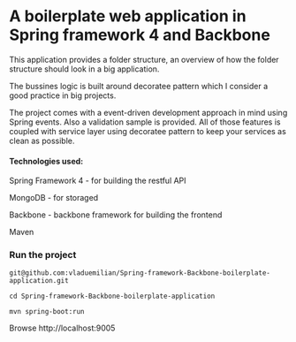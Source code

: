 
# A boilerplate web application in Spring framework 4 and Backbone #

This application provides a folder structure, an overview of how the
folder structure should look in a big application.

The bussines logic is built around decoratee pattern which I consider
a good practice in big projects.

The project comes with a event-driven development approach in mind 
using Spring events. Also a validation sample is provided. All of those
features is coupled with service layer using decoratee pattern to keep
your services as clean as possible.


#### Technologies used: ####

Spring Framework 4 - for building the restful API

MongoDB - for storaged

Backbone - backbone framework for building the frontend

Maven

### Run the project ###

`git@github.com:vladuemilian/Spring-framework-Backbone-boilerplate-application.git`

`cd Spring-framework-Backbone-boilerplate-application`

`mvn spring-boot:run`

Browse http://localhost:9005


